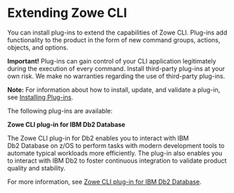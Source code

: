 # Extending Zowe CLI

You can install plug-ins to extend the capabilities of Zowe CLI. Plug-ins add functionality to the product in the form of new command groups, actions, objects, and options. 

**Important!** Plug-ins can gain control of your CLI application legitimately during the execution of every command. Install third-party plug-ins at your own risk. We make no warranties regarding the use of third-party plug-ins.

**Note:** For information about how to install, update, and validate a plug-in, see [Installing Plug-ins](cli-installplugins.md).

The following plug-ins are available:

**Zowe CLI plug-in for IBM Db2 Database**

The Zowe CLI plug-in for Db2 enables you to interact with IBM Db2 Database on z/OS to perform tasks with modern development tools to automate typical workloads more efficiently. The plug-in also enables you to interact with IBM Db2 to foster continuous integration to validate product quality and stability.

For more information, see [Zowe CLI plug-in for IBM Db2 Database](cli-db2plugin.md).
